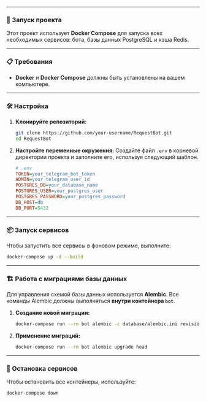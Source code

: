 
-----

### 🚀 Запуск проекта

Этот проект использует **Docker Compose** для запуска всех необходимых сервисов: бота, базы данных PostgreSQL и кэша Redis.

-----

### 📋 Требования

  * **Docker** и **Docker Compose** должны быть установлены на вашем компьютере.

-----

### 🛠️ Настройка

1.  **Клонируйте репозиторий:**

    ```bash
    git clone https://github.com/your-username/RequestBot.git
    cd RequestBot
    ```

2.  **Настройте переменные окружения:**
    Создайте файл `.env` в корневой директории проекта и заполните его, используя следующий шаблон.

    ```ini
    # .env
    TOKEN=your_telegram_bot_token
    ADMIN=your_telegram_user_id
    POSTGRES_DB=your_database_name
    POSTGRES_USER=your_postgres_user
    POSTGRES_PASSWORD=your_postgres_password
    DB_HOST=db
    DB_PORT=5432
    ```

-----

### 📦 Запуск сервисов

Чтобы запустить все сервисы в фоновом режиме, выполните:

```bash
docker-compose up -d --build
```

-----

### 🏗️ Работа с миграциями базы данных

Для управления схемой базы данных используется **Alembic**. Все команды Alembic должны выполняться **внутри контейнера `bot`**.

1.  **Создание новой миграции:**

    ```bash
    docker-compose run --rm bot alembic -c database/alembic.ini revision --autogenerate -m "Описание изменений"
    ```

2.  **Применение миграций:**

    ```bash
    docker-compose run --rm bot alembic upgrade head
    ```

-----

### 🛑 Остановка сервисов

Чтобы остановить все контейнеры, используйте:

```bash
docker-compose down
```